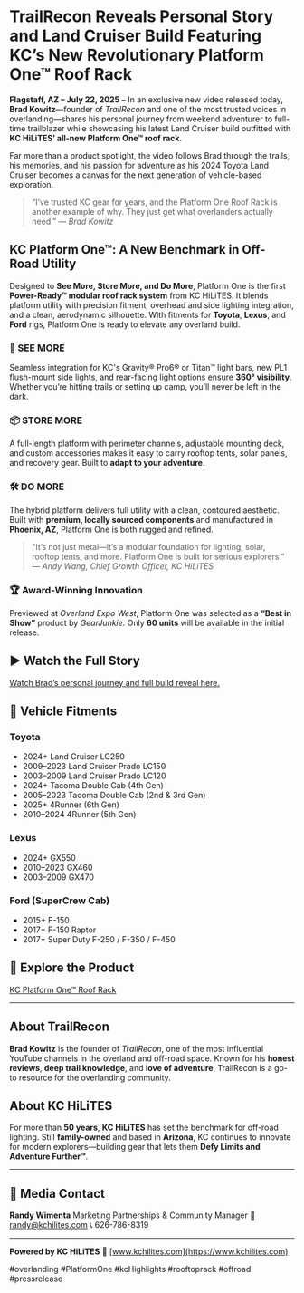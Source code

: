 # TrailRecon Reveals Personal Story and Land Cruiser Build Featuring KC’s New Revolutionary Platform One™ Roof Rack

**Flagstaff, AZ – July 22, 2025** – In an exclusive new video released today, **Brad Kowitz**—founder of *TrailRecon* and one of the most trusted voices in overlanding—shares his personal journey from weekend adventurer to full-time trailblazer while showcasing his latest Land Cruiser build outfitted with **KC HiLiTES’ all-new Platform One™ roof rack**.

Far more than a product spotlight, the video follows Brad through the trails, his memories, and his passion for adventure as his 2024 Toyota Land Cruiser becomes a canvas for the next generation of vehicle-based exploration.

> “I’ve trusted KC gear for years, and the Platform One Roof Rack is another example of why. They just get what overlanders actually need.”
> — *Brad Kowitz*

## KC Platform One™: A New Benchmark in Off-Road Utility

Designed to **See More, Store More, and Do More**, Platform One is the first **Power-Ready™ modular roof rack system** from KC HiLiTES. It blends platform utility with precision fitment, overhead and side lighting integration, and a clean, aerodynamic silhouette. With fitments for **Toyota**, **Lexus**, and **Ford** rigs, Platform One is ready to elevate any overland build.

### 🔭 SEE MORE

Seamless integration for KC's Gravity® Pro6® or Titan™ light bars, new PL1 flush-mount side lights, and rear-facing light options ensure **360° visibility**. Whether you’re hitting trails or setting up camp, you’ll never be left in the dark.

### 📦 STORE MORE

A full-length platform with perimeter channels, adjustable mounting deck, and custom accessories makes it easy to carry rooftop tents, solar panels, and recovery gear. Built to **adapt to your adventure**.

### 🛠️ DO MORE

The hybrid platform delivers full utility with a clean, contoured aesthetic. Built with **premium, locally sourced components** and manufactured in **Phoenix, AZ**, Platform One is both rugged and refined.

> "It’s not just metal—it’s a modular foundation for lighting, solar, rooftop tents, and more. Platform One is built for serious explorers.”
> — *Andy Wang, Chief Growth Officer, KC HiLiTES*

### 🏆 Award-Winning Innovation

Previewed at *Overland Expo West*, Platform One was selected as a **“Best in Show”** product by *GearJunkie*. Only **60 units** will be available in the initial release.

## ▶️ Watch the Full Story

[Watch Brad’s personal journey and full build reveal here.](https://youtu.be/Gsqjg9y-bhM)

## 🚙 Vehicle Fitments

### Toyota

* 2024+ Land Cruiser LC250
* 2009–2023 Land Cruiser Prado LC150
* 2003–2009 Land Cruiser Prado LC120
* 2024+ Tacoma Double Cab (4th Gen)
* 2005–2023 Tacoma Double Cab (2nd & 3rd Gen)
* 2025+ 4Runner (6th Gen)
* 2010–2024 4Runner (5th Gen)

### Lexus

* 2024+ GX550
* 2010–2023 GX460
* 2003–2009 GX470

### Ford (SuperCrew Cab)

* 2015+ F-150
* 2017+ F-150 Raptor
* 2017+ Super Duty F-250 / F-350 / F-450

## 🔗 Explore the Product

[KC Platform One™ Roof Rack](https://www.kchilites.com/families/platform-one)

---

## About TrailRecon

**Brad Kowitz** is the founder of *TrailRecon*, one of the most influential YouTube channels in the overland and off-road space. Known for his **honest reviews**, **deep trail knowledge**, and **love of adventure**, TrailRecon is a go-to resource for the overlanding community.

## About KC HiLiTES

For more than **50 years**, **KC HiLiTES** has set the benchmark for off-road lighting. Still **family-owned** and based in **Arizona**, KC continues to innovate for modern explorers—building gear that lets them **Defy Limits and Adventure Further™**.

---

## 📇 Media Contact

**Randy Wimenta**
Marketing Partnerships & Community Manager
📧 [randy@kchilites.com](mailto:randy@kchilites.com)
📞 626-786-8319

---

**Powered by KC HiLiTES**
🔗 [www.kchilites.com](https://www.kchilites.com)

\#overlanding #PlatformOne #kcHighlights #rooftoprack #offroad #pressrelease
